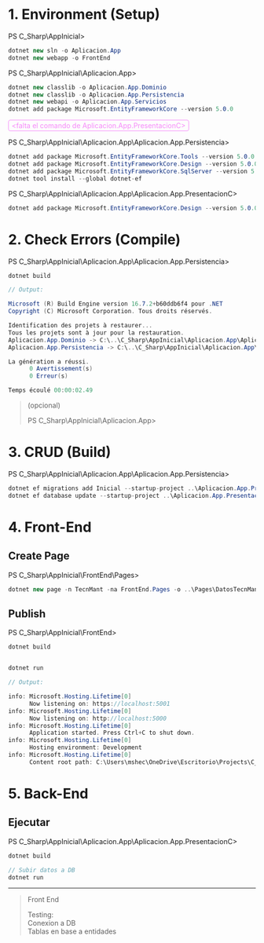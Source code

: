 
# 1. Environment (Setup)

PS C_Sharp\AppInicial>
```cs
dotnet new sln -o Aplicacion.App
dotnet new webapp -o FrontEnd
```

PS C_Sharp\AppInicial\Aplicacion.App>
```cs
dotnet new classlib -o Aplicacion.App.Dominio
dotnet new classlib -o Aplicacion.App.Persistencia
dotnet new webapi -o Aplicacion.App.Servicios
dotnet add package Microsoft.EntityFrameworkCore --version 5.0.0
```
<div style='width: max-content;
    padding: 2px 6px;
    border: 1px solid rgba(246, 137, 249);
    border-radius: 4px;
    color: rgba(246, 137, 249);'>
&lt;falta el comando de Aplicacion.App.PresentacionC&gt;
</div>

PS C_Sharp\AppInicial\Aplicacion.App\Aplicacion.App.Persistencia>
```cs
dotnet add package Microsoft.EntityFrameworkCore.Tools --version 5.0.0
dotnet add package Microsoft.EntityFrameworkCore.Design --version 5.0.0
dotnet add package Microsoft.EntityFrameworkCore.SqlServer --version 5.0.0
dotnet tool install --global dotnet-ef
```

PS C_Sharp\AppInicial\Aplicacion.App\Aplicacion.App.PresentacionC>
```cs
dotnet add package Microsoft.EntityFrameworkCore.Design --version 5.0.0
```

# 2. Check Errors (Compile)

PS C_Sharp\AppInicial\Aplicacion.App\Aplicacion.App.Persistencia>
```cs
dotnet build

// Output:

Microsoft (R) Build Engine version 16.7.2+b60ddb6f4 pour .NET
Copyright (C) Microsoft Corporation. Tous droits réservés.

Identification des projets à restaurer...
Tous les projets sont à jour pour la restauration.
Aplicacion.App.Dominio -> C:\..\C_Sharp\AppInicial\Aplicacion.App\Aplicacion.App.Dominio\bin\Debug\netstandard2.1\Aplicacion.App.Dominio.dll
Aplicacion.App.Persistencia -> C:\..\C_Sharp\AppInicial\Aplicacion.App\Aplicacion.App.Persistencia\bin\Debug\netstandard2.1\Aplicacion.App.Persistencia.dll

La génération a réussi.
      0 Avertissement(s)
      0 Erreur(s)

Temps écoulé 00:00:02.49
```

> (opcional)
> 
> PS C_Sharp\AppInicial\Aplicacion.App>


# 3. CRUD (Build)

PS C_Sharp\AppInicial\Aplicacion.App\Aplicacion.App.Persistencia>
```cs
dotnet ef migrations add Inicial --startup-project ..\Aplicacion.App.PresentacionC\
dotnet ef database update --startup-project ..\Aplicacion.App.PresentacionC\
```

# 4. Front-End
## Create Page
PS C_Sharp\AppInicial\FrontEnd\Pages>
```cs
dotnet new page -n TecnMant -na FrontEnd.Pages -o ..\Pages\DatosTecnMant\
```
## Publish
PS C_Sharp\AppInicial\FrontEnd>
```cs
dotnet build


dotnet run

// Output:

info: Microsoft.Hosting.Lifetime[0]
      Now listening on: https://localhost:5001
info: Microsoft.Hosting.Lifetime[0]
      Now listening on: http://localhost:5000 
info: Microsoft.Hosting.Lifetime[0]
      Application started. Press Ctrl+C to shut down.
info: Microsoft.Hosting.Lifetime[0]
      Hosting environment: Development
info: Microsoft.Hosting.Lifetime[0]
      Content root path: C:\Users\mshec\OneDrive\Escritorio\Projects\C_Sharp\AppInicial\FrontEnd
```
# 5. Back-End
## Ejecutar
PS C_Sharp\AppInicial\Aplicacion.App\Aplicacion.App.PresentacionC>

```cs
dotnet build

// Subir datos a DB
dotnet run
```

--------------


> Front End
> 
> Testing:<br>
> Conexion a DB<br>
> Tablas en base a entidades

